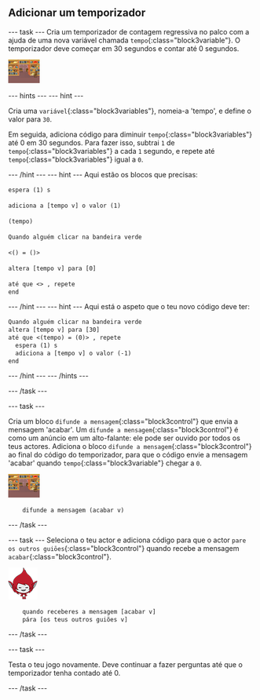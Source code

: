 ## Adicionar um temporizador

--- task --- Cria um temporizador de contagem regressiva no palco com a ajuda de uma nova variável chamada `tempo`{:class="block3variable"}. O temporizador deve começar em 30 segundos e contar até 0 segundos.

![Actor do palco](images/stage-sprite.png)

--- hints ---
 --- hint ---

Cria uma `variável`{:class="block3variables"}, nomeia-a 'tempo', e define o valor para `30`.

Em seguida, adiciona código para diminuir `tempo`{:class="block3variables"} até 0 em 30 segundos. Para fazer isso, subtrai `1` de `tempo`{:class="block3variables"} a cada `1` segundo, e repete até `tempo`{:class="block3variables"} igual a `0`.

--- /hint --- --- hint --- Aqui estão os blocos que precisas:

```blocks3
espera (1) s

adiciona a [tempo v] o valor (1)

(tempo)

Quando alguém clicar na bandeira verde

<() = ()>

altera [tempo v] para [0]

até que <> , repete
end
```

--- /hint --- --- hint --- Aqui está o aspeto que o teu novo código deve ter:

```blocks3
Quando alguém clicar na bandeira verde
altera [tempo v] para [30]
até que <(tempo) = (0)> , repete 
  espera (1) s
  adiciona a [tempo v] o valor (-1)
end
```

--- /hint --- --- /hints ---

--- /task ---

--- task ---

Cria um bloco `difunde a mensagem`{:class="block3control"} que envia a mensagem 'acabar'. Um `difunde a mensagem`{:class="block3control"} é como um anúncio em um alto-falante: ele pode ser ouvido por todos os teus actores. Adiciona o bloco `difunde a mensagem`{:class="block3control"} ao final do código do temporizador, para que o código envie a mensagem 'acabar' quando `tempo`{:class="block3variable"} chegar a `0`.

![Actor do palco](images/stage-sprite.png)

```blocks3
    difunde a mensagem (acabar v)
```

--- /task ---

--- task --- Seleciona o teu actor e adiciona código para que o actor `pare os outros guiōes`{:class="block3control"} quando recebe a mensagem `acabar`{:class="block3control"}.

![Actor Giga](images/giga-sprite.png)

```blocks3
    quando receberes a mensagem [acabar v]
    pára [os teus outros guiões v]
```

--- /task ---

--- task ---

Testa o teu jogo novamente. Deve continuar a fazer perguntas até que o temporizador tenha contado até 0.

--- /task ---